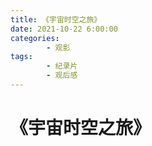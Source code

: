 ```yaml
---
title: 《宇宙时空之旅》
date: 2021-10-22 6:00:00
categories:
        - 观影
tags:
        - 纪录片
        - 观后感
---
```


# 《宇宙时空之旅》
